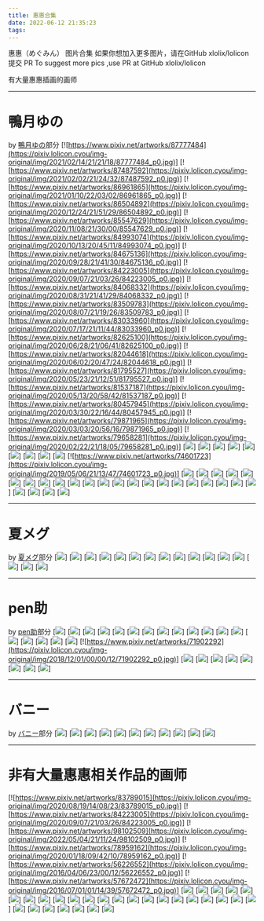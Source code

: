 ```yaml
---
title: 惠惠合集
date: 2022-06-12 21:35:23
tags:
---
```


惠惠（めぐみん） 图片合集
如果你想加入更多图片，请在GitHub xlolix/lolicon 提交 PR
To suggest more pics ,use PR at GitHub xlolix/lolicon 

有大量惠惠插画的画师

---

# 鴨月ゆの
by [鴨月ゆの](https://www.pixiv.net/users/26410504)部分
[![https://www.pixiv.net/artworks/87777484](https://pixiv.lolicon.cyou/img-original/img/2021/02/14/21/21/18/87777484_p0.jpg)]
[![https://www.pixiv.net/artworks/87487592](https://pixiv.lolicon.cyou/img-original/img/2021/02/02/21/24/32/87487592_p0.jpg)]
[![https://www.pixiv.net/artworks/86961865](https://pixiv.lolicon.cyou/img-original/img/2021/01/10/22/03/02/86961865_p0.jpg)]
[![https://www.pixiv.net/artworks/86504892](https://pixiv.lolicon.cyou/img-original/img/2020/12/24/21/51/29/86504892_p0.jpg)]
[![https://www.pixiv.net/artworks/85547629](https://pixiv.lolicon.cyou/img-original/img/2020/11/08/21/30/00/85547629_p0.jpg)]
[![https://www.pixiv.net/artworks/84993074](https://pixiv.lolicon.cyou/img-original/img/2020/10/13/20/45/11/84993074_p0.jpg)]
[![https://www.pixiv.net/artworks/84675136](https://pixiv.lolicon.cyou/img-original/img/2020/09/28/21/41/30/84675136_p0.jpg)]
[![https://www.pixiv.net/artworks/84223005](https://pixiv.lolicon.cyou/img-original/img/2020/09/07/21/03/26/84223005_p0.jpg)]
[![https://www.pixiv.net/artworks/84068332](https://pixiv.lolicon.cyou/img-original/img/2020/08/31/21/41/29/84068332_p0.jpg)]
[![https://www.pixiv.net/artworks/83509783](https://pixiv.lolicon.cyou/img-original/img/2020/08/07/21/19/26/83509783_p0.jpg)]
[![https://www.pixiv.net/artworks/83033960](https://pixiv.lolicon.cyou/img-original/img/2020/07/17/21/11/44/83033960_p0.jpg)]
[![https://www.pixiv.net/artworks/82625100](https://pixiv.lolicon.cyou/img-original/img/2020/06/28/21/06/41/82625100_p0.jpg)]
[![https://www.pixiv.net/artworks/82044618](https://pixiv.lolicon.cyou/img-original/img/2020/06/02/20/47/24/82044618_p0.jpg)]
[![https://www.pixiv.net/artworks/81795527](https://pixiv.lolicon.cyou/img-original/img/2020/05/23/21/12/51/81795527_p0.jpg)]
[![https://www.pixiv.net/artworks/81537187](https://pixiv.lolicon.cyou/img-original/img/2020/05/13/20/58/42/81537187_p0.jpg)]
[![https://www.pixiv.net/artworks/80457945](https://pixiv.lolicon.cyou/img-original/img/2020/03/30/22/16/44/80457945_p0.jpg)]
[![https://www.pixiv.net/artworks/79871965](https://pixiv.lolicon.cyou/img-original/img/2020/03/03/20/56/16/79871965_p0.jpg)]
[![https://www.pixiv.net/artworks/79658281](https://pixiv.lolicon.cyou/img-original/img/2020/02/22/21/18/05/79658281_p0.jpg)]
[![](https://pixiv.lolicon.cyou/img-original/img/2020/01/31/21/22/19/79199706_p0.jpg)]
[![](https://pixiv.lolicon.cyou/img-original/img/2020/01/03/20/18/57/78688538_p0.jpg)]
[![](https://pixiv.lolicon.cyou/img-original/img/2019/10/30/22/00/45/77556762_p0.jpg)]
[![](https://pixiv.lolicon.cyou/img-original/img/2019/10/20/21/52/52/77394163_p0.jpg)]
[![](https://pixiv.lolicon.cyou/img-original/img/2019/08/18/12/37/31/76322941_p0.jpg)]
[![](https://pixiv.lolicon.cyou/img-original/img/2019/08/03/21/30/12/76058359_p0.jpg)]
[![](https://pixiv.lolicon.cyou/img-original/img/2019/06/04/21/21/56/75060309_p0.jpg)]
[![](https://pixiv.lolicon.cyou/img-original/img/2019/06/04/21/21/56/75060309_p2.jpg)]
[![](https://pixiv.lolicon.cyou/img-original/img/2019/06/04/21/21/56/75060309_p4.jpg)]
[![https://www.pixiv.net/artworks/74601723](https://pixiv.lolicon.cyou/img-original/img/2019/05/06/21/13/47/74601723_p0.jpg)]
[![](https://pixiv.lolicon.cyou/img-original/img/2019/04/16/21/39/14/74234315_p0.jpg)]
[![](https://pixiv.lolicon.cyou/img-original/img/2019/03/21/21/50/31/73801280_p0.jpg)]
[![](https://pixiv.lolicon.cyou/img-original/img/2019/02/22/21/39/29/73328961_p0.jpg)]
[![](https://pixiv.lolicon.cyou/img-original/img/2019/02/01/20/47/24/72950561_p0.jpg)]
[![](https://pixiv.lolicon.cyou/img-original/img/2019/01/27/14/09/02/72868106_p0.jpg)]
[![](https://pixiv.lolicon.cyou/img-original/img/2019/01/13/20/59/47/72644518_p0.jpg)]
[![](https://pixiv.lolicon.cyou/img-original/img/2019/01/13/10/34/22/72635998_p0.jpg)]
[![](https://pixiv.lolicon.cyou/img-original/img/2018/12/31/23/43/45/72412680_p0.jpg)]
[![](https://pixiv.lolicon.cyou/img-original/img/2018/11/27/21/24/36/71859368_p0.jpg)]
[![](https://pixiv.lolicon.cyou/img-original/img/2018/10/14/20/32/38/71181727_p0.jpg)]
[![](https://pixiv.lolicon.cyou/img-original/img/2018/10/10/16/23/35/71116032_p0.jpg)]
[![](https://pixiv.lolicon.cyou/img-original/img/2021/04/20/23/26/34/89285395_p0.jpg)]
[![](https://pixiv.lolicon.cyou/img-original/img/2021/06/19/23/38/02/90669530_p0.jpg)]
[![](https://pixiv.lolicon.cyou/img-original/img/2021/10/01/21/21/03/93150364_p0.jpg)]
[![](https://pixiv.lolicon.cyou/img-original/img/2021/10/31/21/42/45/93824422_p0.jpg)]
[![](https://pixiv.lolicon.cyou/img-original/img/2021/11/03/22/15/17/93898409_p0.jpg)]
[![](https://pixiv.lolicon.cyou/img-original/img/2021/11/16/21/55/18/94177938_p0.jpg)]
[![](https://pixiv.lolicon.cyou/img-original/img/2021/11/16/21/55/18/94177938_p1.jpg)]
[![](https://pixiv.lolicon.cyou/img-original/img/2021/11/16/21/55/18/94177938_p6.jpg)]
[![](https://pixiv.lolicon.cyou/img-original/img/2021/11/16/21/55/18/94177938_p14.jpg)]
[![](https://pixiv.lolicon.cyou/img-original/img/2021/12/04/00/48/20/94545621_p0.jpg)]
[![](https://pixiv.lolicon.cyou/img-original/img/2021/12/24/21/08/21/94985125_p0.jpg)]
[![](https://pixiv.lolicon.cyou/img-original/img/2021/12/31/22/08/11/95175015_p0.jpg)]
[![](https://pixiv.lolicon.cyou/img-original/img/2022/01/11/21/16/09/95463252_p0.jpg)]
[![](https://pixiv.lolicon.cyou/img-original/img/2022/02/14/21/24/33/96253814_p0.jpg)]
[![](https://pixiv.lolicon.cyou/img-original/img/2022/05/04/21/11/24/98102509_p0.jpg)]

---
# 夏メグ
by [夏メグ](https://www.pixiv.net/users/23926967)部分
[![](https://pixiv.lolicon.cyou/img-original/img/2021/06/07/00/00/01/90379893_p0.jpg)]
[![](https://pixiv.lolicon.cyou/img-original/img/2021/01/04/00/00/13/86800208_p0.jpg)]
[![](https://pixiv.lolicon.cyou/img-original/img/2021/12/04/18/30/01/94559520_p0.jpg)]
[![](https://pixiv.lolicon.cyou/img-original/img/2021/09/12/00/00/04/92677381_p0.jpg)]
[![](https://pixiv.lolicon.cyou/img-original/img/2021/09/09/00/00/05/92607146_p0.jpg)]
[![](https://pixiv.lolicon.cyou/img-original/img/2021/07/07/19/16/24/91078998_p0.jpg)]
[![](https://pixiv.lolicon.cyou/img-original/img/2021/05/15/00/00/03/89838841_p0.jpg)]
[![](https://pixiv.lolicon.cyou/img-original/img/2021/03/03/00/00/03/88174409_p0.jpg)]
[![](https://pixiv.lolicon.cyou/img-original/img/2021/02/22/00/00/13/87952428_p0.jpg)]
[![](https://pixiv.lolicon.cyou/img-original/img/2021/02/14/00/00/10/87745584_p0.jpg)]
[![](https://pixiv.lolicon.cyou/img-original/img/2021/01/11/00/00/02/86965685_p0.jpg)]
[![](https://pixiv.lolicon.cyou/img-original/img/2021/01/09/01/30/04/86916614_p0.jpg)]
[![](https://pixiv.lolicon.cyou/img-original/img/2020/12/22/00/00/01/86445559_p0.jpg)]
[![](https://pixiv.lolicon.cyou/img-original/img/2020/12/16/00/00/12/86324870_p0.jpg)]
[![](https://pixiv.lolicon.cyou/img-original/img/2020/12/10/00/07/27/86201092_p0.jpg)]
[![](https://pixiv.lolicon.cyou/img-original/img/2020/06/03/18/00/03/82062723_p0.jpg)]

---

# pen助
by [pen助](https://www.pixiv.net/users/216924)部分
[![](https://pixiv.lolicon.cyou/img-original/img/2020/12/04/00/00/07/86074439_p0.jpg)]
[![](https://pixiv.lolicon.cyou/img-original/img/2020/10/12/00/06/39/84958795_p0.jpg)]
[![](https://pixiv.lolicon.cyou/img-original/img/2020/06/13/00/00/06/82275663_p0.jpg)]
[![](https://pixiv.lolicon.cyou/img-original/img/2020/05/10/01/42/37/81441792_p0.jpg)]
[![](https://pixiv.lolicon.cyou/img-original/img/2020/03/30/00/16/39/80441198_p0.jpg)]
[![](https://pixiv.lolicon.cyou/img-original/img/2020/01/05/00/00/04/78714759_p0.png)]
[![](https://pixiv.lolicon.cyou/img-original/img/2019/11/07/00/00/01/77688090_p0.png)]
[![](https://pixiv.lolicon.cyou/img-original/img/2019/10/18/00/00/05/77343980_p0.png)]
[![](https://pixiv.lolicon.cyou/img-original/img/2019/07/18/00/04/08/75778201_p0.png)]
[![](https://pixiv.lolicon.cyou/img-original/img/2019/07/01/00/00/05/75491909_p0.jpg)]
[![](https://pixiv.lolicon.cyou/img-original/img/2019/05/27/00/00/01/74923150_p0.jpg)]
[![](https://pixiv.lolicon.cyou/img-original/img/2019/05/23/00/00/02/74855847_p0.jpg)]
[![](https://pixiv.lolicon.cyou/img-original/img/2019/05/19/00/12/23/74791632_p0.jpg)]
[![](https://pixiv.lolicon.cyou/img-original/img/2019/05/18/00/33/06/74774735_p0.jpg)]
[![](https://pixiv.lolicon.cyou/img-original/img/2019/04/04/00/00/02/74030396_p0.jpg)]
[![](https://pixiv.lolicon.cyou/img-original/img/2019/02/26/00/30/12/73393771_p0.jpg)]
[![](https://pixiv.lolicon.cyou/img-original/img/2019/01/28/00/06/14/72879035_p0.jpg)]
[![](https://pixiv.lolicon.cyou/img-original/img/2017/12/18/00/00/02/66335750_p0.jpg)]
[![https://www.pixiv.net/artworks/71902292](https://pixiv.lolicon.cyou/img-original/img/2018/12/01/00/00/12/71902292_p0.jpg)]
[![](https://pixiv.lolicon.cyou/img-original/img/2020/12/30/17/54/51/86649897_p0.jpg)]
[![](https://pixiv.lolicon.cyou/img-original/img/2018/04/13/00/00/04/68201361_p0.jpg)]
[![](https://pixiv.lolicon.cyou/img-original/img/2018/02/23/00/00/10/67412365_p0.jpg)]
[![](https://pixiv.lolicon.cyou/img-original/img/2017/10/02/00/18/19/65231679_p0.png)]
[![](https://pixiv.lolicon.cyou/img-original/img/2017/08/28/00/00/01/64653707_p0.png)]
[![](https://pixiv.lolicon.cyou/img-original/img/2017/08/11/00/20/46/64344214_p0.png)]
[![](https://pixiv.lolicon.cyou/img-original/img/2017/07/21/00/30/01/63966757_p0.png)]
[![](https://pixiv.lolicon.cyou/img-original/img/2020/08/29/00/00/08/83996000_p0.jpg)]

---

# バニー
by [バニー](https://www.pixiv.net/users/1126398)部分
[![](https://pixiv.lolicon.cyou/img-original/img/2021/01/11/19/35/12/86984819_p0.jpg)]
[![](https://pixiv.lolicon.cyou/img-original/img/2021/08/30/01/38/21/92367104_p0.jpg)]
[![](https://pixiv.lolicon.cyou/img-original/img/2021/07/08/20/15/06/91102796_p0.jpg)]
[![](https://pixiv.lolicon.cyou/img-original/img/2021/07/01/21/07/10/90941290_p0.jpg)]
[![](https://pixiv.lolicon.cyou/img-original/img/2021/04/24/00/55/06/89346767_p0.jpg)]
[![](https://pixiv.lolicon.cyou/img-original/img/2021/03/29/18/19/05/88789199_p0.jpg)]
[![](https://pixiv.lolicon.cyou/img-original/img/2021/02/05/22/17/29/87553746_p0.jpg)]
[![](https://pixiv.lolicon.cyou/img-original/img/2021/01/11/19/35/12/86984819_p0.jpg)]
[![](https://pixiv.lolicon.cyou/img-original/img/2021/01/03/16/29/32/86786972_p0.jpg)]
[![](https://pixiv.lolicon.cyou/img-original/img/2020/12/13/18/59/04/86278309_p0.jpg)]
[![](https://pixiv.lolicon.cyou/img-original/img/2020/11/11/21/39/39/85608603_p0.jpg)]

---

# 非有大量惠惠相关作品的画师
[![https://www.pixiv.net/artworks/83789015](https://pixiv.lolicon.cyou/img-original/img/2020/08/19/14/08/23/83789015_p0.jpg)]
[![https://www.pixiv.net/artworks/84223005](https://pixiv.lolicon.cyou/img-original/img/2020/09/07/21/03/26/84223005_p0.jpg)]
[![https://www.pixiv.net/artworks/98102509](https://pixiv.lolicon.cyou/img-original/img/2022/05/04/21/11/24/98102509_p0.jpg)]
[![https://www.pixiv.net/artworks/78959162](https://pixiv.lolicon.cyou/img-original/img/2020/01/18/09/42/10/78959162_p0.jpg)]
[![https://www.pixiv.net/artworks/56226552](https://pixiv.lolicon.cyou/img-original/img/2016/04/06/23/00/12/56226552_p0.jpg)]
[![https://www.pixiv.net/artworks/57672472](https://pixiv.lolicon.cyou/img-original/img/2016/07/01/01/14/39/57672472_p0.jpg)]
[![](https://pixiv.lolicon.cyou/img-original/img/2016/04/20/18/05/07/56443853_p0.jpg)]
[![](https://pixiv.lolicon.cyou/img-original/img/2017/10/03/15/08/50/65253613_p0.jpg)]
[![](https://pixiv.lolicon.cyou/img-original/img/2017/02/14/16/30/45/61449769_p0.png)]
[![](https://pixiv.lolicon.cyou/img-original/img/2020/07/07/21/06/03/82821434_p0.png)]
[![](https://pixiv.lolicon.cyou/img-original/img/2020/08/20/06/13/43/83805549_p0.png)]
[![](https://pixiv.lolicon.cyou/img-original/img/2020/10/05/18/49/17/84822081_p0.jpg)]
[![](https://pixiv.lolicon.cyou/img-original/img/2020/03/28/00/23/20/80392125_p0.png)]
[![](https://pixiv.lolicon.cyou/img-original/img/2019/06/11/00/00/01/75164731_p0.jpg)]
[![](https://pixiv.lolicon.cyou/img-original/img/2019/09/17/01/03/38/76824063_p0.jpg)]
[![](https://pixiv.lolicon.cyou/img-original/img/2021/09/18/11/23/53/92825853_p0.jpg)]
[![](https://pixiv.lolicon.cyou/img-original/img/2019/06/26/04/54/56/75411374_p0.png)]
[![](https://pixiv.lolicon.cyou/img-original/img/2014/08/25/18/53/40/45582461_p0.jpg)]
[![](https://pixiv.lolicon.cyou/img-original/img/2019/10/24/18/27/39/77456390_p0.png)]
[![](https://pixiv.lolicon.cyou/img-original/img/2017/03/10/00/02/10/61829597_p0.png)]
[![](https://pixiv.lolicon.cyou/img-original/img/2019/08/23/19/42/24/76417363_p0.png)]
[![](https://pixiv.lolicon.cyou/img-original/img/2019/09/07/00/14/30/76655068_p0.png)]
[![](https://pixiv.lolicon.cyou/img-original/img/2017/11/18/00/02/36/65934576_p0.png)]
[![](https://pixiv.lolicon.cyou/img-original/img/2017/07/21/20/05/23/63976460_p0.png)]
[![](https://pixiv.lolicon.cyou/img-original/img/2017/07/01/04/47/20/63644089_p0.png)]
[![](https://pixiv.lolicon.cyou/img-original/img/2020/07/20/18/02/43/83101254_p0.png)]
[![](https://pixiv.lolicon.cyou/img-original/img/2019/05/19/19/08/59/74804479_p0.jpg)]
[![](https://pixiv.lolicon.cyou/img-original/img/2019/09/05/07/44/57/76629965_p0.jpg)]
[![](https://pixiv.lolicon.cyou/img-original/img/2019/09/07/19/13/25/76665837_p0.jpg)]
[![](https://pixiv.lolicon.cyou/img-original/img/2020/12/06/15/08/24/86128326_p0.jpg)]
[![](https://pixiv.lolicon.cyou/img-original/img/2020/09/11/00/00/14/84287669_p0.png)]
[![](https://pixiv.lolicon.cyou/img-original/img/2020/10/31/00/00/22/85338327_p0.png)]
[![](https://pixiv.lolicon.cyou/img-original/img/2019/07/17/18/57/23/75772206_p0.jpg)]
[![](https://pixiv.lolicon.cyou/img-original/img/2017/06/19/00/28/41/63456926_p0.png)]
[![](https://pixiv.lolicon.cyou/img-original/img/2020/10/31/00/30/05/85340093_p0.jpg)]

